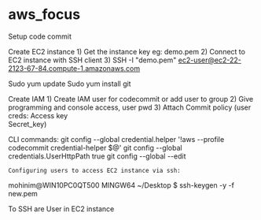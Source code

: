 # aws_focus

Setup code commit 

Create EC2 instance 
	1) Get the instance key eg: demo.pem
	2) Connect to EC2 instance with SSH client 
	3) SSH -I "demo.pem" ec2-user@ec2-22-2123-67-84.compute-1.amazonaws.com

Sudo yum update 
Sudo yum install git 

Create IAM
	1) Create IAM user for codecommit or add user to group 
	2) Give programming and console access, user pwd
	3) Attach Commit policy  (user creds: Access key   
	Secret_key)

CLI commands:
git config --global credential.helper '!aws --profile codecommit credential-helper $@'
git config --global credentials.UserHttpPath true
git config --global --edit
	
	Configuring users to access EC2 instance via ssh: 
mohinim@WIN10PC0QT500 MINGW64 ~/Desktop
$ ssh-keygen -y -f new.pem


To SSH are User in EC2 instance


